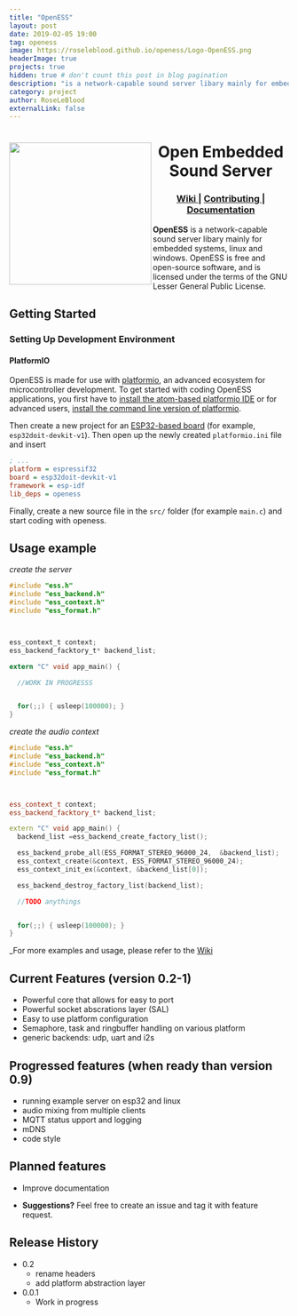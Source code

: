 ```yaml
---
title: "OpenESS"
layout: post
date: 2019-02-05 19:00
tag: openess
image: https://roseleblood.github.io/openess/Logo-OpenESS.png
headerImage: true
projects: true
hidden: true # don't count this post in blog pagination
description: "is a network-capable sound server libary mainly for embedded systems "
category: project
author: RoseLeBlood
externalLink: false
---
```


<div>
 <img src="https://roseleblood.github.io/openess/Logo-OpenESS.png" width="256" align="left">
 <div align="center">
  <h1>Open Embedded Sound Server</h1>
   <h3>
     <a href="https://github.com/RoseLeBlood/openess/wiki">
       Wiki
     </a>
     <span> | </span>
     <a href="https://github.com/RoseLeBlood/openess/blob/master/CONTRIBUTING.md">
       Contributing
     </a>
     <span> | </span>
     <a href="https://roseleblood.github.io/openess/html/d3/dcc/md__r_e_a_d_m_e.html">
       Documentation
     </a>
   </h3>

 </div>

</div>

**OpenESS**  is a network-capable sound server libary mainly for embedded systems, linux and windows.
OpenESS is free and open-source software, and is licensed under the terms of the GNU Lesser General Public License.

## Getting Started

### Setting Up Development Environment

#### PlatformIO

OpenESS is made for use with [platformio](http://platformio.org/), an advanced ecosystem for microcontroller
development. To get started with coding OpenESS applications, you first have to
[install the atom-based platformio IDE](http://platformio.org/platformio-ide) or for advanced users,
[install the command line version of platformio](http://docs.platformio.org/en/latest/installation.html).

Then create a new project for an [ESP32-based board](http://docs.platformio.org/en/latest/platforms/espressif32.html#boards)
(for example, `esp32doit-devkit-v1`). Then open up the newly created `platformio.ini` file and insert

```ini
; ...
platform = espressif32
board = esp32doit-devkit-v1
framework = esp-idf
lib_deps = openess
```
Finally, create a new source file in the `src/` folder (for example `main.c`) and start coding with openess.

## Usage example
_create the server_
```c
#include "ess.h"
#include "ess_backend.h"
#include "ess_context.h"
#include "ess_format.h"



ess_context_t context;
ess_backend_facktory_t* backend_list;

extern "C" void app_main() {

  //WORK IN PROGRESSS


  for(;;) { usleep(100000); }
}


```
_create the audio context_
```cpp
#include "ess.h"
#include "ess_backend.h"
#include "ess_context.h"
#include "ess_format.h"



ess_context_t context;
ess_backend_facktory_t* backend_list;

extern "C" void app_main() {
  backend_list =ess_backend_create_factory_list();

  ess_backend_probe_all(ESS_FORMAT_STEREO_96000_24,  &backend_list);
  ess_context_create(&context, ESS_FORMAT_STEREO_96000_24);
  ess_context_init_ex(&context, &backend_list[0]);

  ess_backend_destroy_factory_list(backend_list);

  //TODO anythings


  for(;;) { usleep(100000); }
}

```
_For more examples and usage, please refer to the [Wiki][wiki]

## Current Features (version 0.2-1)

* Powerful core that allows for easy to port
* Powerful socket abscrations layer (SAL)
* Easy to use platform configuration
* Semaphore, task and ringbuffer handling on various platform
* generic backends: udp, uart and i2s

## Progressed features (when ready than version 0.9)

* running example server on esp32 and linux
* audio mixing from multiple clients
* MQTT status upport and logging
* mDNS
* code style

## Planned features

* Improve documentation

* **Suggestions?** Feel free to create an issue and tag it with feature request.


## Release History

* 0.2
  * rename headers
  * add platform abstraction layer
* 0.0.1
    * Work in progress

[wiki]: https://github.com/RoseLeBlood/openess/wiki
